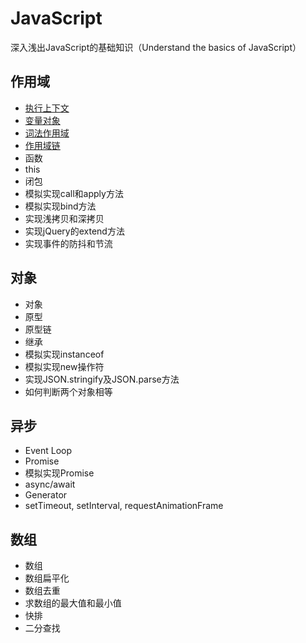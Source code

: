 # JavaScript
深入浅出JavaScript的基础知识（Understand the basics of JavaScript）

## 作用域
- [执行上下文](https://github.com/liangfengbo/js-basics/issues/1)
- [变量对象](https://github.com/liangfengbo/js-basics/issues/2)
- [词法作用域](https://github.com/liangfengbo/js-basics/issues/3)
- [作用域链](https://github.com/liangfengbo/js-basics/issues/4)
- 函数
- this
- 闭包
- 模拟实现call和apply方法
- 模拟实现bind方法
- 实现浅拷贝和深拷贝
- 实现jQuery的extend方法
- 实现事件的防抖和节流

## 对象
- 对象
- 原型
- 原型链
- 继承
- 模拟实现instanceof
- 模拟实现new操作符
- 实现JSON.stringify及JSON.parse方法
- 如何判断两个对象相等

## 异步
- Event Loop
- Promise
- 模拟实现Promise
- async/await
- Generator
- setTimeout, setInterval, requestAnimationFrame

## 数组
- 数组
- 数组扁平化
- 数组去重
- 求数组的最大值和最小值
- 快排
- 二分查找
